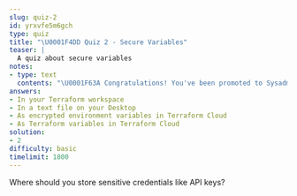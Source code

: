 ```yaml
---
slug: quiz-2
id: yrxvfe5m6gch
type: quiz
title: "\U0001F4DD Quiz 2 - Secure Variables"
teaser: |
  A quiz about secure variables
notes:
- type: text
  contents: "\U0001F63A Congratulations! You've been promoted to Sysadmin.\n"
answers:
- In your Terraform workspace
- In a text file on your Desktop
- As encrypted environment variables in Terraform Cloud
- As Terraform variables in Terraform Cloud
solution:
- 2
difficulty: basic
timelimit: 1800
---
```

Where should you store sensitive credentials like API keys?
